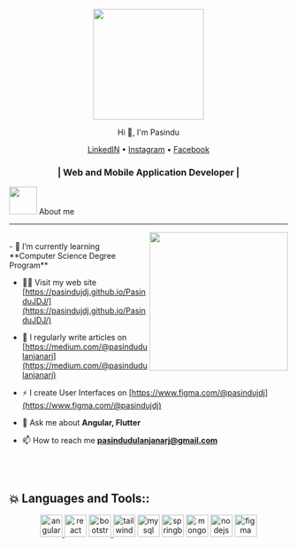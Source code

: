 <p align="center">
  <img src="https://github.com/thompsonemerson/thompsonemerson/raw/master/cover-thompson.png" height="200"/>
</p>
<p align="center">Hi 👋, I'm Pasindu</p>
<p align="center">
  <a href="https://www.linkedin.com/in/pasindu-dulanajan-5543b81a3/">LinkedIN</a> •
  <a href="https://www.instagram.com/j_d_j_pasindu/?hl=en">Instagram</a> •
  <a href="https://www.facebook.com/profile.php?id=100007345809277">Facebook</a>
</p>
<h3 align="center">|  Web and Mobile Application Developer  |</h3>

<picture><img src = "https://github.com/7oSkaaa/7oSkaaa/blob/main/Images/about_me.gif?raw=true" width = 50px></picture> About me
<hr>
<picture> <img align="right" src="https://github.com/7oSkaaa/7oSkaaa/blob/main/Images/Right_Side.gif?raw=true" width = 250px></picture>
<br>
- 🌱 I’m currently learning **Computer Science Degree Program**

- 👨‍💻 Visit my web site [https://pasindujdj.github.io/PasinduJDJ/](https://pasindujdj.github.io/PasinduJDJ/)

- 📝 I regularly write articles on [https://medium.com/@pasindudulanjanarj](https://medium.com/@pasindudulanjanarj)
  
- ⚡ I create User Interfaces on [https://www.figma.com/@pasindujdj](https://www.figma.com/@pasindujdj)

- 💬 Ask me about **Angular, Flutter**

- 📫 How to reach me **pasindudulanjanarj@gmail.com**

<br><br>
##  💥  Languages and Tools::
<p align="center">
  <a href="https://angular.io" target="_blank" rel="noreferrer"> <img src="https://github.com/Scar1109/skill-icons/blob/main/icons/Angular-Dark.svg" alt="angular" width="40" height="40"/> </a> 
  <a href="https://reactjs.org" target="_blank" rel="noreferrer"><img src="https://github.com/Scar1109/skill-icons/blob/main/icons/React-Dark.svg" alt="react" width="40" height="40"/></a>
  <a href="https://getbootstrap.com" target="_blank" rel="noreferrer"> <img src="https://github.com/Scar1109/skill-icons/blob/main/icons/Bootstrap.svg" alt="bootstrap" width="40" height="40"/> </a> 
  <a href="https://tailwindcss.com" target="_blank" rel="noreferrer"><img src="https://github.com/Scar1109/skill-icons/blob/main/icons/TailwindCSS-Dark.svg" alt="tailwindcss" width="40" height="40"/></a>
  <a href="https://www.mysql.com" target="_blank" rel="noreferrer"><img src="https://github.com/Scar1109/skill-icons/blob/main/icons/MySQL-Dark.svg" alt="mysql" width="40" height="40"/></a>
  <a href="https://spring.io/projects/spring-boot" target="_blank" rel="noreferrer"><img src="https://github.com/Scar1109/skill-icons/blob/main/icons/Spring-Dark.svg" alt="springboot" width="40" height="40"/></a>
  <a href="https://www.mongodb.com" target="_blank" rel="noreferrer"><img src="https://img.icons8.com/color/48/000000/mongodb.png" alt="mongodb" width="40" height="40"/></a>
  <a href="https://nodejs.org" target="_blank" rel="noreferrer"><img src="https://img.icons8.com/color/48/000000/nodejs.png" alt="nodejs" width="40" height="40"/></a>
  <a href="https://www.figma.com/" target="_blank" rel="noreferrer"> <img src="https://github.com/Scar1109/skill-icons/blob/main/icons/Figma-Dark.svg" alt="figma" width="40" height="40"/> </a>  
</p>
